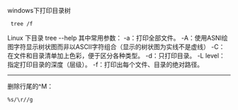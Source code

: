 windows下打印目录树 

     tree /f

Linux 下目录 
tree --help
其中常用参数：
-a：打印全部文件。
-A：使用ASNI绘图字符显示树状图而非以ASCII字符组合（显示的树状图为实线不是虚线）
-C：在文件和目录清单加上色彩，便于区分各种类型。
-d：只打印目录。
-L level：指定打印目录的深度（层级）。
-f：打印出每个文件、目录的绝对路径。

---

删除行尾的^M：

    %s/\r//g